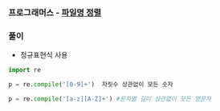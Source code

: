 ### 프로그래머스 - [파일명 정렬](https://programmers.co.kr/learn/courses/30/lessons/17686)

### 풀이

* 정규표현식 사용

```Python
import re

p = re.compile('[0-9]+')  자릿수 상관없이 모든 숫자

p = re.compile('[a-z][A-Z]+') #문자열 길이 상관없이 모든 영문자
```

